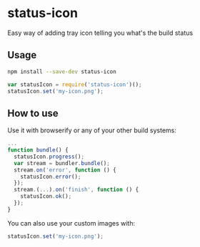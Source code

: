 # status-icon
Easy way of adding tray icon telling you what's the build status

## Usage
```bash
npm install --save-dev status-icon
```

```js
var statusIcon = require('status-icon')();
statusIcon.set('my-icon.png');
```

## How to use
Use it with browserify or any of your other build systems:
```js
...
function bundle() {
  statusIcon.progress();
  var stream = bundler.bundle();
  stream.on('error', function () {
    statusIcon.error();
  });
  stream.(...).on('finish', function () {
    statusIcon.ok();
  });
}
```

You can also use your custom images with:
```js
statusIcon.set('my-icon.png');
```
